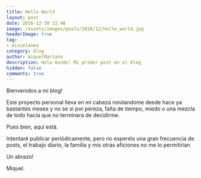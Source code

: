 ```yaml
---
title: Hello World
layout: post
date: 2016-12-30 22:48
image: /assets/images/posts/2016/12/hello_world.jpg
headerImage: true
tag:
- miscelanea
category: blog
author: miquelMariano
description: Hola mundo! Mi primer post en el blog
hidden: false
comments: true
---
```


Bienvenidos a mi blog!

Este proyecto personal lleva en mi cabeza rondandome desde hace ya bastantes meses y no se si por pereza, falta de tiempo, miedo o una mezcla de todo hacía que no terminara de decidirme.

Pues bien, aquí está.

Intentaré publicar periódicamente, pero no esperéis una gran frecuencia de posts, el trabajo diario, la familia y mis otras aficiones no me lo permitirían

Un abrazo!

Miquel.
